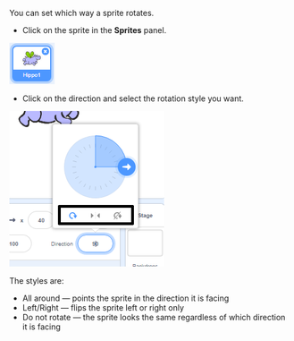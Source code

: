 You can set which way a sprite rotates.

+ Click on the sprite in the **Sprites** panel.

![sprite highlighted](images/click-sprite.png)

+ Click on the direction and select the rotation style you want.

![Different rotation style](images/rotation-style.png)

The styles are:
- All around — points the sprite in the direction it is facing
- Left/Right — flips the sprite left or right only
- Do not rotate — the sprite looks the same regardless of which direction it is facing
